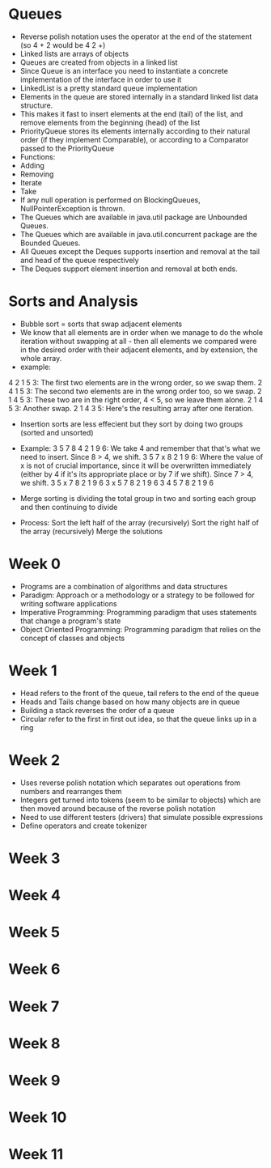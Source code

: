# Queues 
* Reverse polish notation uses the operator at the end of the statement (so 4 + 2 would be 4 2 +)
* Linked lists are arrays of objects 
* Queues are created from objects in a linked list
* Since Queue is an interface you need to instantiate a concrete implementation of the interface in order to use it
* LinkedList is a pretty standard queue implementation
*   Elements in the queue are stored internally in a standard linked list data structure. 
*   This makes it fast to insert elements at the end (tail) of the list, and remove elements from the beginning (head) of the list
* PriorityQueue stores its elements internally according to their natural order (if they implement Comparable), or according to a Comparator passed to the PriorityQueue
* Functions: 
*   Adding
*   Removing 
*   Iterate
*   Take
* If any null operation is performed on BlockingQueues, NullPointerException is thrown.
* The Queues which are available in java.util package are Unbounded Queues.
* The Queues which are available in java.util.concurrent package are the Bounded Queues.
* All Queues except the Deques supports insertion and removal at the tail and head of the queue respectively
* The Deques support element insertion and removal at both ends. 

# Sorts and Analysis 
* Bubble sort = sorts that swap adjacent elements 
*   We know that all elements are in order when we manage to do the whole iteration without swapping at all - then all elements we compared were in the desired order with their adjacent elements, and by extension, the whole array.
*   example: 

4 2 1 5 3: The first two elements are in the wrong order, so we swap them.
2 4 1 5 3: The second two elements are in the wrong order too, so we swap.
2 1 4 5 3: These two are in the right order, 4 < 5, so we leave them alone.
2 1 4 5 3: Another swap.
2 1 4 3 5: Here's the resulting array after one iteration.


* Insertion sorts are less effecient but they sort by doing two groups (sorted and unsorted)
*   Example: 
3 5 7 8 4 2 1 9 6: We take 4 and remember that that's what we need to insert. Since 8 > 4, we shift.
3 5 7 x 8 2 1 9 6: Where the value of x is not of crucial importance, since it will be overwritten immediately (either by 4 if it's its appropriate place or by 7 if we shift). Since 7 > 4, we shift.
3 5 x 7 8 2 1 9 6
3 x 5 7 8 2 1 9 6
3 4 5 7 8 2 1 9 6


* Merge sorting is dividing the total group in two and sorting each group and then continuing to divide
*   Process: 
Sort the left half of the array (recursively)
Sort the right half of the array (recursively)
Merge the solutions

# Week 0
* Programs are a combination of algorithms and data structures
* Paradigm: Approach or a methodology or a strategy to be followed for writing software applications
* Imperative Programming: Programming paradigm that uses statements that change a program's state
* Object Oriented Programming: Programming paradigm that relies on the concept of classes and objects

# Week 1

* Head refers to the front of the queue, tail refers to the end of the queue
* Heads and Tails change based on how many objects are in queue
* Building a stack reverses the order of a queue
* Circular refer to the first in first out idea, so that the queue links up in a ring

# Week 2
* Uses reverse polish notation which separates out operations from numbers and rearranges them
* Integers get turned into tokens (seem to be similar to objects) which are then moved around because of the reverse polish notation
* Need to use different testers (drivers) that simulate possible expressions 
* Define operators and create tokenizer

# Week 3
# Week 4
# Week 5
# Week 6
# Week 7
# Week 8
# Week 9
# Week 10
# Week 11
